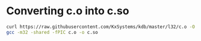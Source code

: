 # Converting c.o into c.so

```sh
curl https://raw.githubusercontent.com/KxSystems/kdb/master/l32/c.o -O
gcc -m32 -shared -fPIC c.o -o c.so
```
